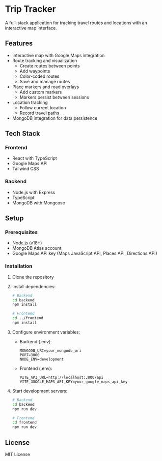 # Trip Tracker

A full-stack application for tracking travel routes and locations with an interactive map interface.

## Features

- Interactive map with Google Maps integration
- Route tracking and visualization
  - Create routes between points
  - Add waypoints
  - Color-coded routes
  - Save and manage routes
- Place markers and road overlays
  - Add custom markers
  - Markers persist between sessions
- Location tracking
  - Follow current location
  - Record travel paths
- MongoDB integration for data persistence

## Tech Stack

### Frontend
- React with TypeScript
- Google Maps API
- Tailwind CSS

### Backend
- Node.js with Express
- TypeScript
- MongoDB with Mongoose

## Setup

### Prerequisites
- Node.js (v18+)
- MongoDB Atlas account
- Google Maps API key (Maps JavaScript API, Places API, Directions API)

### Installation
1. Clone the repository
2. Install dependencies:
   ```bash
   # Backend
   cd backend
   npm install

   # Frontend
   cd ../frontend
   npm install
   ```

3. Configure environment variables:
   - Backend (.env):
     ```
     MONGODB_URI=your_mongodb_uri
     PORT=3000
     NODE_ENV=development
     ```
   - Frontend (.env):
     ```
     VITE_API_URL=http://localhost:3000/api
     VITE_GOOGLE_MAPS_API_KEY=your_google_maps_api_key
     ```

4. Start development servers:
   ```bash
   # Backend
   cd backend
   npm run dev

   # Frontend
   cd frontend
   npm run dev
   ```

## License
MIT License 